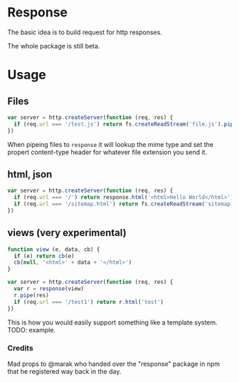 # Response

The basic idea is to build request for http responses.

The whole package is still beta.

# Usage

## Files

```javascript
var server = http.createServer(function (req, res) {
  if (req.url === '/test.js') return fs.createReadStream('file.js').pipe(response()).pipe(res)
})
```

When pipeing files to `response` it will lookup the mime type and set the propert content-type header for whatever file extension you send it.

## html, json

```javascript
var server = http.createServer(function (req, res) {
  if (req.url === '/') return response.html('<html>Hello World</html>').pipe(res)
  if (req.url === '/sitemap.html') return fs.createReadStream('sitemap').pipe(response.html()).pipe(res)
})
```

## views (very experimental)

```javascript
function view (e, data, cb) {
  if (e) return cb(e)
  cb(null, '<html>' + data + '</html>')
}

var server = http.createServer(function (req, res) {
  var r = response(view)
  r.pipe(res)
  if (req.url === '/test1') return r.html('test')
})
```

This is how you would easily support something like a template system. TODO: example.

### Credits

Mad props to @marak who handed over the "response" package in npm that he registered way back in the day.
